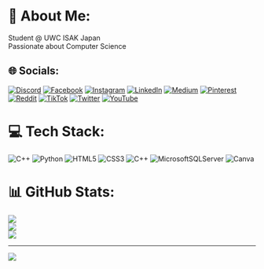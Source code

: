 # 💫 About Me:
Student @ UWC ISAK Japan<br>Passionate about Computer Science


## 🌐 Socials:
[![Discord](https://img.shields.io/badge/Discord-%237289DA.svg?logo=discord&logoColor=white)](https://discord.gg/746878409220685845) [![Facebook](https://img.shields.io/badge/Facebook-%231877F2.svg?logo=Facebook&logoColor=white)](https://facebook.com/abbasovsabuhii) [![Instagram](https://img.shields.io/badge/Instagram-%23E4405F.svg?logo=Instagram&logoColor=white)](https://instagram.com/sabuhiabs) [![LinkedIn](https://img.shields.io/badge/LinkedIn-%230077B5.svg?logo=linkedin&logoColor=white)](https://linkedin.com/in/sabuhiabs) [![Medium](https://img.shields.io/badge/Medium-12100E?logo=medium&logoColor=white)](https://medium.com/@sabuhiabs) [![Pinterest](https://img.shields.io/badge/Pinterest-%23E60023.svg?logo=Pinterest&logoColor=white)](https://pinterest.com/sabuhiabs) [![Reddit](https://img.shields.io/badge/Reddit-%23FF4500.svg?logo=Reddit&logoColor=white)](https://reddit.com/user/sabuhiabs) [![TikTok](https://img.shields.io/badge/TikTok-%23000000.svg?logo=TikTok&logoColor=white)](https://tiktok.com/@sabuhiabs) [![Twitter](https://img.shields.io/badge/Twitter-%231DA1F2.svg?logo=Twitter&logoColor=white)](https://twitter.com/sabuhiabs) [![YouTube](https://img.shields.io/badge/YouTube-%23FF0000.svg?logo=YouTube&logoColor=white)](https://youtube.com/@sabuhiabbasov) 

# 💻 Tech Stack:
![C++](https://img.shields.io/badge/c++-%2300599C.svg?style=for-the-badge&logo=c%2B%2B&logoColor=white) ![Python](https://img.shields.io/badge/python-3670A0?style=for-the-badge&logo=python&logoColor=ffdd54) ![HTML5](https://img.shields.io/badge/html5-%23E34F26.svg?style=for-the-badge&logo=html5&logoColor=white) ![CSS3](https://img.shields.io/badge/css3-%231572B6.svg?style=for-the-badge&logo=css3&logoColor=white) ![C++](https://img.shields.io/badge/c++-%2300599C.svg?style=for-the-badge&logo=c%2B%2B&logoColor=white) ![MicrosoftSQLServer](https://img.shields.io/badge/Microsoft%20SQL%20Sever-CC2927?style=for-the-badge&logo=microsoft%20sql%20server&logoColor=white) ![Canva](https://img.shields.io/badge/Canva-%2300C4CC.svg?style=for-the-badge&logo=Canva&logoColor=white)
# 📊 GitHub Stats:
![](https://github-readme-stats.vercel.app/api?username=2024sabuhiabbasov&theme=blueberry&hide_border=true&include_all_commits=false&count_private=true)<br/>
![](https://github-readme-streak-stats.herokuapp.com/?user=2024sabuhiabbasov&theme=blueberry&hide_border=true)<br/>
![](https://github-readme-stats.vercel.app/api/top-langs/?username=2024sabuhiabbasov&theme=blueberry&hide_border=true&include_all_commits=false&count_private=true&layout=compact)

---
[![](https://visitcount.itsvg.in/api?id=2024sabuhiabbasov&icon=0&color=0)](https://visitcount.itsvg.in)

<!-- Proudly created with GPRM ( https://gprm.itsvg.in ) -->
